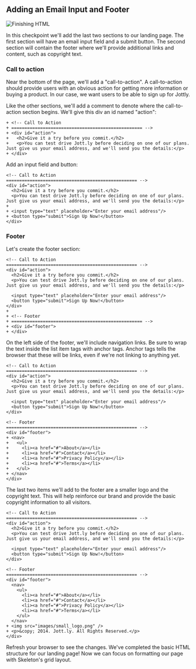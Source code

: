 ## Adding an Email Input and Footer

![Finishing HTML](http://cl.ly/WH7j/06-html-finishes.png)

In this checkpoint we'll add the last two sections to our landing page. The first section will have an email input field and a submit button. The second section  will contain the footer where we'll provide additional links and content, such as copyright text.

### Call to action

Near the bottom of the page, we'll add a "call-to-action". A call-to-action should provide users with an obvious action for getting more information or buying a product. In our case, we want users to be able to sign up for Jottly.

Like the other sections, we'll add a comment to denote where the call-to-action section begins. We'll give this div an id named "action":

```html(index.html)
+ <!-- Call to Action
+ ================================================== -->
+ <div id="action">
+   <h2>Give it a try before you commit.</h2>
+   <p>You can test drive Jott.ly before deciding on one of our plans. Just give us your email address, and we'll send you the details:</p>
+ </div>
```

Add an input field and button:

```html(index.html)
<!-- Call to Action
================================================== -->
<div id="action">
  <h2>Give it a try before you commit.</h2>
  <p>You can test drive Jott.ly before deciding on one of our plans. Just give us your email address, and we'll send you the details:</p>
+
+ <input type="text" placeholder="Enter your email address"/>
+ <button type="submit">Sign Up Now!</button>
</div>
```

### Footer

Let's create the footer section:

```html(index.html)
<!-- Call to Action
================================================== -->
<div id="action">
  <h2>Give it a try before you commit.</h2>
  <p>You can test drive Jott.ly before deciding on one of our plans. Just give us your email address, and we'll send you the details:</p>

  <input type="text" placeholder="Enter your email address"/>
  <button type="submit">Sign Up Now!</button>
</div>
+
+ <!-- Footer
+ ================================================== -->
+ <div id="footer">
+ </div>
```

On the left side of the footer, we'll include navigation links. Be sure to wrap the text inside the list item tags with anchor tags. Anchor tags tells the browser that these will be links, even if we're not linking to anything yet.

```html(index.html)
<!-- Call to Action
================================================== -->
<div id="action">
  <h2>Give it a try before you commit.</h2>
  <p>You can test drive Jott.ly before deciding on one of our plans. Just give us your email address, and we'll send you the details:</p>

  <input type="text" placeholder="Enter your email address"/>
  <button type="submit">Sign Up Now!</button>
</div>

<!-- Footer
================================================== -->
<div id="footer">
+ <nav>
+   <ul>
+     <li><a href="#">About</a></li>
+     <li><a href="#">Contact</a></li>
+     <li><a href="#">Privacy Policy</a></li>
+     <li><a href="#">Terms</a></li>
+   </ul>
+ </nav>
</div>
```

The last two items we'll add to the footer are a smaller logo and the copyright text. This will help reinforce our brand and provide the basic copyright information to all visitors.

```html(index.html)
<!-- Call to Action
================================================== -->
<div id="action">
  <h2>Give it a try before you commit.</h2>
  <p>You can test drive Jott.ly before deciding on one of our plans. Just give us your email address, and we'll send you the details:</p>

  <input type="text" placeholder="Enter your email address"/>
  <button type="submit">Sign Up Now!</button>
</div>

<!-- Footer
================================================== -->
<div id="footer">
  <nav>
    <ul>
      <li><a href="#">About</a></li>
      <li><a href="#">Contact</a></li>
      <li><a href="#">Privacy Policy</a></li>
      <li><a href="#">Terms</a></li>
    </ul>
  </nav>
+ <img src="images/small_logo.png" />
+ <p>&copy; 2014. Jott.ly. All Rights Reserved.</p>
</div>
```

Refresh your browser to see the changes. We've completed the basic HTML structure for our landing page! Now we can focus on formatting our page with Skeleton's grid layout.